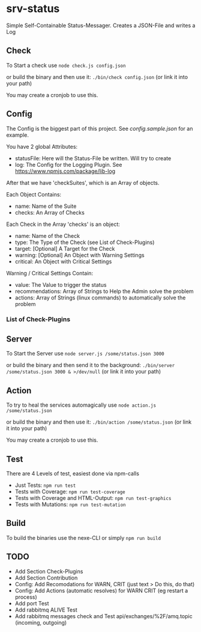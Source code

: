 # srv-status

Simple Self-Containable Status-Messager. Creates a JSON-File and writes a Log

## Check

To Start a check use `node check.js config.json`

or build the binary and then use it: `./bin/check config.json` (or link it into your path)

You may create a cronjob to use this.

## Config

The Config is the biggest part of this project. See _config.sample.json_ for an example.

You have 2 global Attributes:

* statusFile: Here will the Status-File be written. Will try to create
* log: The Config for the Logging Plugin. See https://www.npmjs.com/package/lib-log

After that we have 'checkSuites', which is an Array of objects.

Each Object Contains:

* name: Name of the Suite
* checks: An Array of Checks

Each Check in the Array 'checks' is an object:

* name: Name of the Check
* type: The Type of the Check (see List of Check-Plugins)
* target: [Optional] A Target for the Check
* warning: [Optional] An Object with Warning Settings
* critical:  An Object with Critical Settings

Warning / Critical Settings Contain:

* value: The Value to trigger the status
* recommendations: Array of Strings to Help the Admin solve the problem
* actions: Array of Strings (linux commands) to automatically solve the problem

### List of Check-Plugins



## Server

To Start the Server use `node server.js /some/status.json 3000`

or build the binary and then send it to the background: `./bin/server /some/status.json 3000 & >/dev/null`  (or link it into your path)

## Action

To try to heal the services automagically use `node action.js /some/status.json`

or build the binary and then use it: `./bin/action /some/status.json`  (or link it into your path)

You may create a cronjob to use this.

## Test

There are 4 Levels of test, easiest done via npm-calls

* Just Tests: `npm run test`
* Tests with Coverage: `npm run test-coverage`
* Tests with Coverage and HTML-Output: `npm run test-graphics`
* Tests with Mutations: `npm run test-mutation`

## Build

To build the binaries use the nexe-CLI or simply `npm run build`

## TODO

* Add Section Check-Plugins
* Add Section Contribution
* Config: Add Recomodations for WARN, CRIT (just text > Do this, do that)
* Config: Add Actions (automatic resolves) for WARN CRIT (eg restart a process)
* Add port Test
* Add rabbitmq ALIVE Test
* Add rabbitmq messages check and Test api/exchanges/%2F/amq.topic (incoming, outgoing)